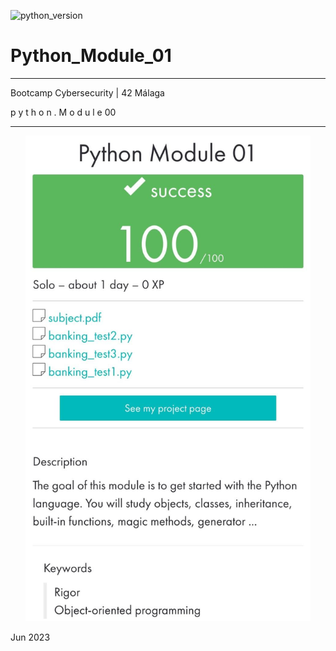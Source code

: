 ![ [python_version](https://img.shields.io/badge/python-3.9%20%7C%203.10-blue) ](https://img.shields.io/badge/python-3.9%20%7C%203.10-blue)

#     Python_Module_01

_____________________________________
 Bootcamp Cybersecurity | 42 Málaga
 
   p y t h o n . M o d u l e  00
_____________________________________



<p align="center">
  <img src="./Python_Module_01.jpeg" alt="image" width="456"/>
</p>


Jun 2023
